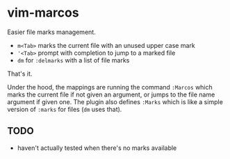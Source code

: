 # vim-marcos

Easier file marks management.

- `m<Tab>` marks the current file with an unused upper case mark
- `'<Tab>` prompt with completion to jump to a marked file
- `dm` for `:delmarks` with a list of file marks

That's it.

Under the hood, the mappings are running the command `:Marcos`
which marks the current file if not given an argument,
or jumps to the file name argument if given one.
The plugin also defines `:Marks`
which is like a simple version of `:marks` for files
(`dm` uses that).

## TODO
- haven't actually tested when there's no marks available
